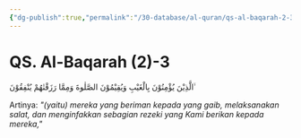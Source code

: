 ```yaml
---
{"dg-publish":true,"permalink":"/30-database/al-quran/qs-al-baqarah-2-3/"}
---
```



# QS. Al-Baqarah (2)-3
الَّذِيْنَ يُؤْمِنُوْنَ بِالْغَيْبِ وَيُقِيْمُوْنَ الصَّلٰوةَ وَمِمَّا رَزَقْنٰهُمْ يُنْفِقُوْنَ ۙ

Artinya: *"(yaitu) mereka yang beriman kepada yang gaib, melaksanakan salat, dan menginfakkan sebagian rezeki yang Kami berikan kepada mereka,"*
